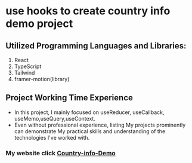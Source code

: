 

# use hooks to create country info demo project 
##  Utilized Programming  Languages and Libraries:
 1. React
 2. TypeScript
 3. Tailwind
 4. framer-motion(library)
 
## Project Working Time Experience
  - In this project, I mainly focused on  useReducer, useCallback, useMemo,useQuery,useContext.
  - Even without professional experience, listing My projects prominently can demonstrate My practical skills and
understanding of the technologies I've worked with.


### My website click <a href="https://skr-countryflags.netlify.app" target="_blank">Country-info-Demo</a>
